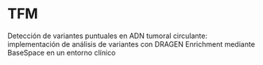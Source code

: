 # TFM
Detección de variantes puntuales en ADN tumoral circulante: implementación de análisis de variantes con DRAGEN Enrichment mediante BaseSpace en un entorno clínico
